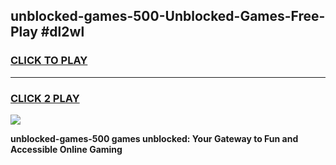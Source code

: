
## unblocked-games-500-Unblocked-Games-Free-Play #dl2wl
<h3>
<a href="https://us.freeplayer.one?title=unblocked-games-500&ref=9M">CLICK TO PLAY</a></h3>
<hr>

<h3>
<a href="https://us.freeplayer.one?title=unblocked-games-500&ref=9M">CLICK 2 PLAY</a>
  
</h3>

<a href="https://us.freeplayer.one?title=unblocked-games-500&ref=9M"><img src="https://clearcache.store/games.png"></a>


**unblocked-games-500 games unblocked: Your Gateway to Fun and Accessible Online Gaming**

